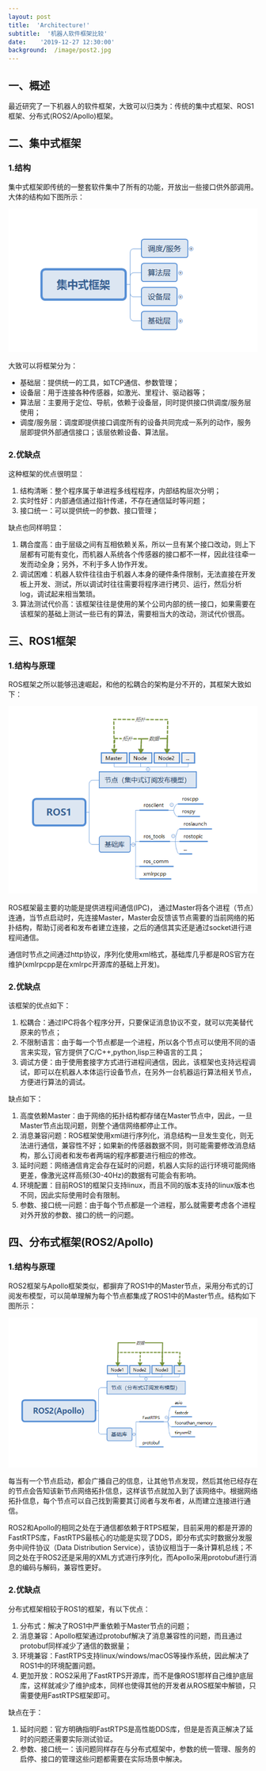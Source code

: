 ```yaml
---
layout: post
title:  'Architecture!'
subtitle:  '机器人软件框架比较'
date:    '2019-12-27 12:30:00'
background:  /image/post2.jpg
---
```


## 一、概述

最近研究了一下机器人的软件框架，大致可以归类为：传统的集中式框架、ROS1框架、分布式(ROS2/Apollo)框架。

## 二、集中式框架

### 1.结构

集中式框架即传统的一整套软件集中了所有的功能，开放出一些接口供外部调用。大体的结构如下图所示：<br/>


![centralized](/image/posts/2019-12-27/1.centralized.png)
<br/>

大致可以将框架分为：

* 基础层：提供统一的工具，如TCP通信、参数管理；
* 设备层：用于连接各种传感器，如激光、里程计、驱动器等；
* 算法层：主要用于定位、导航，依赖于设备层，同时提供接口供调度/服务层使用；
* 调度/服务层：调度即提供接口调度所有的设备共同完成一系列的动作，服务层即提供外部通信接口；该层依赖设备、算法层。

### 2.优缺点

这种框架的优点很明显：

1. 结构清晰：整个程序属于单进程多线程程序，内部结构层次分明；
2. 实时性好：内部通信通过指针传递，不存在通信延时等问题；
3. 接口统一：可以提供统一的参数、接口管理；

缺点也同样明显：

1. 耦合度高：由于层级之间有互相依赖关系，所以一旦有某个接口改动，则上下层都有可能有变化，而机器人系统各个传感器的接口都不一样，因此往往牵一发而动全身；另外，不利于多人协作开发。
2. 调试困难：机器人软件往往由于机器人本身的硬件条件限制，无法直接在开发板上开发、测试，所以调试时往往需要将程序进行拷贝、运行，然后分析log，调试起来相当繁琐。
3. 算法测试代价高：该框架往往是使用的某个公司内部的统一接口，如果需要在该框架的基础上测试一些已有的算法，需要相当大的改动，测试代价很高。

## 三、ROS1框架

### 1.结构与原理

ROS框架之所以能够迅速崛起，和他的松耦合的架构是分不开的，其框架大致如下：<br/>

![ros1](/image/posts/2019-12-27/2.ROS1.png)
<br/>

ROS框架最主要的功能是提供进程间通信(IPC)， 通过Master将各个进程（节点）连通，当节点启动时，先连接Master，Master会反馈该节点需要的当前网络的拓扑结构，帮助订阅者和发布者建立连接，之后的通信其实还是通过socket进行进程间通信。

通信时节点之间通过http协议，序列化使用xml格式，基础库几乎都是ROS官方在维护(xmlrpcpp是在xmlrpc开源库的基础上开发)。

### 2.优缺点

该框架的优点如下：

1. 松耦合：通过IPC将各个程序分开，只要保证消息协议不变，就可以完美替代原来的节点；
2. 不限制语言：由于每一个节点都是一个进程，所以各个节点可以使用不同的语言来实现，官方提供了C/C++,python,lisp三种语言的工具；
3. 调试方便：由于使用套接字方式进行进程间通信，因此，该框架也支持远程调试，即可以在机器人本体运行设备节点，在另外一台机器运行算法相关节点，方便进行算法的调试。

缺点如下：

1. 高度依赖Master：由于网络的拓扑结构都存储在Master节点中，因此，一旦Master节点出现问题，则整个通信网络都停止工作。
2. 消息兼容问题：ROS框架使用xml进行序列化，消息结构一旦发生变化，则无法进行通信，兼容性不好；如果新的传感器数据不同，则可能需要修改消息结构，那么订阅者和发布者两端的程序都要进行相应的修改。
3. 延时问题：网络通信肯定会存在延时的问题，机器人实际的运行环境可能网络更差，像激光这样高频(30-40Hz)的数据有可能会有影响。
4. 环境配置：目前ROS1的框架只支持linux，而且不同的版本支持的linux版本也不同，因此实际使用时会有限制。
5. 参数、接口统一问题：由于每个节点都是一个进程，那么就需要考虑各个进程对外开放的参数、接口的统一的问题。

## 四、分布式框架(ROS2/Apollo)

### 1.结构与原理

ROS2框架与Apollo框架类似，都摒弃了ROS1中的Master节点，采用分布式的订阅发布模型，可以简单理解为每个节点都集成了ROS1中的Master节点。结构如下图所示：<br/>

![ros2](/image/posts/2019-12-27/3.ROS2.png)
<br/>

每当有一个节点启动，都会广播自己的信息，让其他节点发现，然后其他已经存在的节点会告知该新节点网络拓扑信息，这样该节点就加入到了该网络中。根据网络拓扑信息，每个节点可以自己找到需要其订阅者与发布者，从而建立连接进行通信。

ROS2和Apollo的相同之处在于通信都依赖于RTPS框架，目前采用的都是开源的FastRTPS库，FastRTPS最核心的功能是实现了DDS，即分布式实时数据分发服务中间件协议（Data Distribution Service），该协议相当于一条计算机总线；不同之处在于ROS2还是采用的XML方式进行序列化，而Apollo采用protobuf进行消息的编码与解码，兼容性更好。

### 2.优缺点

分布式框架相较于ROS1的框架，有以下优点：

1. 分布式：解决了ROS1中严重依赖于Master节点的问题；
2. 消息兼容：Apollo框架通过protobuf解决了消息兼容性的问题，而且通过protobuf同样减少了通信的数据量；
3. 环境兼容：FastRTPS支持linux/windows/macOS等操作系统，因此解决了ROS1中的环境配置问题。
4. 更加开放：ROS2采用了FastRTPS开源库，而不是像ROS1那样自己维护底层库，这样就减少了维护成本，同样也使得其他的开发者从ROS框架中解锁，只需要使用FastRTPS框架即可。

缺点在于：

1. 延时问题：官方明确指明FastRTPS是高性能DDS库，但是是否真正解决了延时的问题还需要实际测试验证。
2. 参数、接口统一：该问题同样存在与分布式框架中，参数的统一管理、服务的启停、接口的管理这些问题都需要在实际场景中解决。

